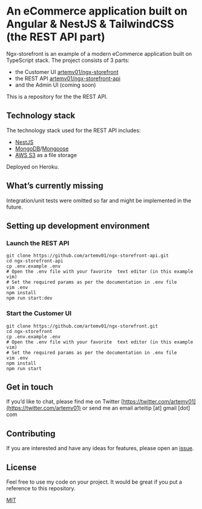 # An eCommerce application built on Angular & NestJS & TailwindCSS (the REST API part)

Ngx-storefront is an example of a modern eCommerce application built on TypeScript stack. The project consists of 3 parts:

*   the Customer UI [artemv01/ngx-storefront][ngx-storefront]
*   the REST API [artemv01/ngx-storefront-api][ngx-storefront-api]
*   and the Admin UI (coming soon)

This is a repository for the the REST API. 

## Technology stack

The technology stack used for the REST API includes:
* [NestJS][nestjs]
* [MongoDB][mongodb]/[Mongoose][mongoose]
* [AWS S3][s3] as a file storage

Deployed on Heroku.

## What’s currently missing

Integration/unit tests were omitted so far and might be implemented in the future.

## Setting up development environment


### Launch the REST API

```
git clone https://github.com/artemv01/ngx-storefront-api.git
cd ngx-storefront-api
cp .env.example .env
# Open the .env file with your favorite  text editor (in this example vim)
# Set the required params as per the documentation in .env file
vim .env
npm install
npm run start:dev
```


### Start the Customer UI
```
git clone https://github.com/artemv01/ngx-storefront.git
cd ngx-storefront
cp .env.example .env
# Open the .env file with your favorite  text editor (in this example vim)
# Set the required params as per the documentation in .env file
vim .env
npm install
npm run start
```



## Get in touch

If you’d like to chat, please find me on Twitter [https://twitter.com/artemv01](https://twitter.com/artemv01) or send me an email arteitip [at] gmail [dot] com


## Contributing

If you are interested and have any ideas for features, please open an [issue](https://github.com/artemv01/ngx-storefront/issues/new).

## License

Feel free to use my code on your project. It would be great if you put a reference to this repository.

[MIT](https://opensource.org/licenses/MIT)

[nestjs]: https://nestjs.com/
[mongodb]: https://www.mongodb.com/
[mongoose]: https://mongoosejs.com/
[s3]: https://aws.amazon.com/s3/
[ngx-storefront]: https://github.com/artemv01/ngx-storefront
[ngx-storefront-api]: https://github.com/artemv01/ngx-storefront-api

